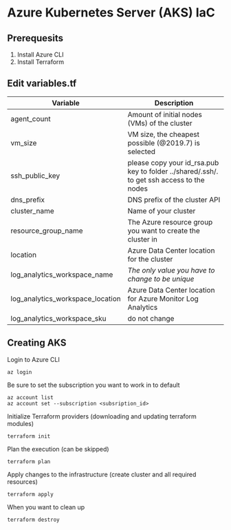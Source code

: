 # Azure Kubernetes Server (AKS) IaC
## Prerequesits

1. Install Azure CLI
2. Install Terraform

## Edit variables.tf

| Variable | Description |
| --- | --- |
| agent_count | Amount of initial nodes (VMs) of the cluster |
| vm_size | VM size, the cheapest possible (@2019.7) is selected |
| ssh_public_key | please copy your id_rsa.pub key to folder ../shared/.ssh/. to get ssh access to the nodes |
| dns_prefix | DNS prefix of the cluster API |
| cluster_name | Name of your cluster |
| resource_group_name | The Azure resource group you want to create the cluster in |
| location | Azure Data Center location for the cluster |
| log_analytics_workspace_name | *The only value you have to change to be unique* |
| log_analytics_workspace_location | Azure Data Center location for Azure Monitor Log Analytics |
| log_analytics_workspace_sku | do not change |

## Creating AKS

Login to Azure CLI
~~~
az login
~~~

Be sure to set the subscription you want to work in to default
~~~
az account list
az account set --subscription <subsription_id>
~~~

Initialize Terraform providers (downloading and updating terraform modules)
~~~
terraform init
~~~

Plan the execution (can be skipped)
~~~
terraform plan
~~~

Apply changes to the infrastructure (create cluster and all required resources)
~~~
terraform apply
~~~

When you want to clean up
~~~
terraform destroy
~~~